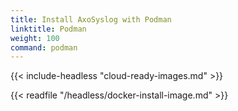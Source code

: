 ```yaml
---
title: Install AxoSyslog with Podman
linktitle: Podman
weight: 100
command: podman
---
```


{{< include-headless "cloud-ready-images.md" >}}

{{< readfile "/headless/docker-install-image.md" >}}
